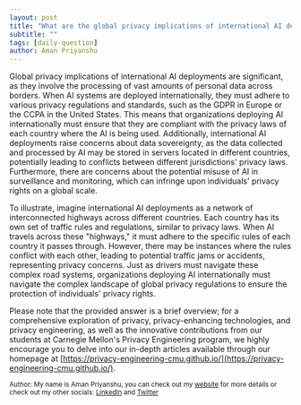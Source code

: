 ```yaml
---
layout: post
title: "What are the global privacy implications of international AI deployments?"
subtitle: ""
tags: [daily-question]
author: Aman Priyanshu
---
```


Global privacy implications of international AI deployments are significant, as they involve the processing of vast amounts of personal data across borders. When AI systems are deployed internationally, they must adhere to various privacy regulations and standards, such as the GDPR in Europe or the CCPA in the United States. This means that organizations deploying AI internationally must ensure that they are compliant with the privacy laws of each country where the AI is being used. Additionally, international AI deployments raise concerns about data sovereignty, as the data collected and processed by AI may be stored in servers located in different countries, potentially leading to conflicts between different jurisdictions' privacy laws. Furthermore, there are concerns about the potential misuse of AI in surveillance and monitoring, which can infringe upon individuals' privacy rights on a global scale.

To illustrate, imagine international AI deployments as a network of interconnected highways across different countries. Each country has its own set of traffic rules and regulations, similar to privacy laws. When AI travels across these "highways," it must adhere to the specific rules of each country it passes through. However, there may be instances where the rules conflict with each other, leading to potential traffic jams or accidents, representing privacy concerns. Just as drivers must navigate these complex road systems, organizations deploying AI internationally must navigate the complex landscape of global privacy regulations to ensure the protection of individuals' privacy rights.

Please note that the provided answer is a brief overview; for a comprehensive exploration of privacy, privacy-enhancing technologies, and privacy engineering, as well as the innovative contributions from our students at Carnegie Mellon's Privacy Engineering program, we highly encourage you to delve into our in-depth articles available through our homepage at [https://privacy-engineering-cmu.github.io/](https://privacy-engineering-cmu.github.io/).

<small>Author: My name is Aman Priyanshu, you can check out my [website](https://amanpriyanshu.github.io/) for more details or check out my other socials: [LinkedIn](https://www.linkedin.com/in/aman-priyanshu/) and [Twitter](https://twitter.com/AmanPriyanshu6)</small>
